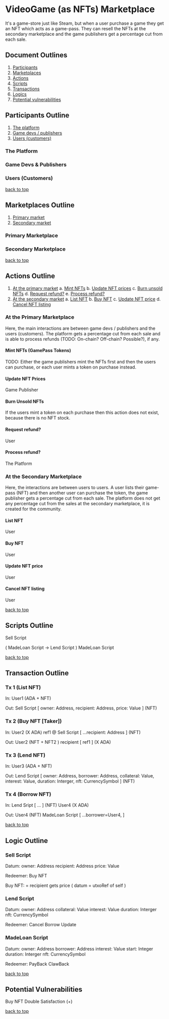 # VideoGame (as NFTs) Marketplace

It's a game-store just like Steam, but when a user purchase a game they get an NFT which acts as a game-pass. They can resell the NFTs at the secondary marketplace and the game publishers get a percentage cut from each sale.

## Document Outlines

1. [Participants](#participants-outline)
2. [Marketplaces](#marketplaces-outline)
3. [Actions](#actions-outline)
4. [Scripts](#scripts-outline)
5. [Transactions](#transaction-outline)
6. [Logics](#logic-outline)
7. [Potential vulnerabilities](#potential-vulnerabilities)

## Participants Outline

1. [The platform](#the-platform)
2. [Game devs / publishers](#game-devs--publishers)
3. [Users (customers)](#users-customers)

### The Platform

### Game Devs & Publishers

### Users (Customers)

[back to top](#document-outlines)

## Marketplaces Outline

1. [Primary market](#primary-marketplace)
2. [Secondary market](#secondary-marketplace)

### Primary Marketplace

### Secondary Marketplace

[back to top](#document-outlines)

## Actions Outline

1. [At the primary market](#at-the-primary-marketplace)
  a. [Mint NFTs](#mint-nfts-gamepass-tokens)
  b. [Update NFT prices](#update-nft-prices)
  c. [Burn unsold NFTs](#burn-unsold-nfts)
  d. [Request refund?](#request-refund)
  e. [Process refund?](#process-refund)
2. [At the secondary market](#at-the-secondary-marketplace)
  a. [List NFT](#list-nft)
  b. [Buy NFT](#buy-nft)
  c. [Update NFT price](#update-nft-price)
  d. [Cancel NFT listing](#cancel-nft-listing)

### At the Primary Marketplace

Here, the main interactions are between game devs / publishers and the users (customers). The platform gets a percentage cut from each sale and is able to process refunds (TODO: On-chain? Off-chain? Possible?), if any.

#### Mint NFTs (GamePass Tokens)

TODO: Either the game publishers mint the NFTs first and then the users can purchase, or each user mints a token on purchase instead.

#### Update NFT Prices

Game Publisher

#### Burn Unsold NFTs

If the users mint a token on each purchase then this action does not exist, because there is no NFT stock.

#### Request refund?

User

#### Process refund?

The Platform

### At the Secondary Marketplace

Here, the interactions are between users to users. A user lists their game-pass (NFT) and then another user can purchase the token, the game publisher gets a percentage cut from each sale. The platform does not get any percentage cut from the sales at the secondary marketplace, it is created for the community.

#### List NFT

User

#### Buy NFT

User

#### Update NFT price

User

#### Cancel NFT listing

User

[back to top](#document-outlines)

## Scripts Outline

Sell Script 

( MadeLoan Script -> Lend Script )
MadeLoan Script 

[back to top](#document-outlines)

## Transaction Outline

### Tx 1 (List NFT)

In:
User1 (ADA + NFT)

Out:
Sell Script [ owner: Address, recipient: Address, price: Value ] (NFT)

### Tx 2 (Buy NFT [Taker]) 

In:
User2 (X ADA)
ref1 @ Sell Script [ ...recipient: Address ] (NFT)

Out:
User2 (NFT + NFT2 )
recipient [ ref1 ] (X ADA)

### Tx 3 (Lend NFT)

In:
User3 (ADA + NFT)

Out:
Lend Script [ owner: Address, borrower: Address, collateral: Value, interest: Value, duration: Interger, nft: CurrencySymbol ] (NFT)

### Tx 4 (Borrow NFT)

In:
Lend Sript [ ... ] (NFT)
User4 (X ADA)

Out:
User4 (NFT)
MadeLoan Script [ ...borrower=User4,  ]

[back to top](#document-outlines)

## Logic Outline

### Sell Script 

Datum:
owner: Address
recipient: Address
price: Value

Redeemer:
Buy NFT

Buy NFT: 
= recipient gets price ( datum = utxoRef of self )

### Lend Script 

Datum:
owner: Address
collateral: Value
interest: Value
duration: Interger
nft: CurrencySymbol

Redeemer:
Cancel
Borrow
Update

### MadeLoan Script 

Datum:
owner: Address
borrower: Address 
interest: Value
start: Integer
duration: Interger
nft: CurrencySymbol

Redeemer:
PayBack
ClawBack

[back to top](#document-outlines)

## Potential Vulnerabilities

Buy NFT Double Satisfaction (+)

[back to top](#document-outlines)
